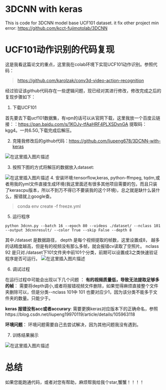# 3DCNN with keras
 This is code for 3DCNN  model  base UCF101 dataset. it  fix other project min error: https://github.com/kcct-fujimotolab/3DCNN





 # UCF101动作识别的代码复现

这是我看这篇论文的重点，这里我在colab环境下实现UCF101动作识别。参照代码：

> https://github.com/karolzak/conv3d-video-action-recognition

经过验证该github代码存在一些逻辑问题，现已经对其进行修改，修改完成之后的复现步骤如下：

1. 下载UCF101

首先要去下载ucf101数据集，有vpn的话可以从官网下载，这里我放一个百度云链接：：https://pan.baidu.com/s/1KOJy-tfAaHRF4PLXSDynGA  提取码：kgg4。一共6.5G,下载完成后解压。

2. 克隆我修改后的github代码：https://github.com/liupeng678/3DCNN-with-keras

![在这里插入图片描述](https://img-blog.csdnimg.cn/20200507183655208.png?x-oss-process=image/watermark,type_ZmFuZ3poZW5naGVpdGk,shadow_10,text_aHR0cHM6Ly9ibG9nLmNzZG4ubmV0L2xpdXBlbmcxOTk3MDExOQ==,size_16,color_FFFFFF,t_70)




3. 按照下图的方式将解压的数据放入dataset:


![在这里插入图片描述](https://img-blog.csdnimg.cn/20200507183757510.png?x-oss-process=image/watermark,type_ZmFuZ3poZW5naGVpdGk,shadow_10,text_aHR0cHM6Ly9ibG9nLmNzZG4ubmV0L2xpdXBlbmcxOTk3MDExOQ==,size_16,color_FFFFFF,t_70)
4.  安装环境:tensorflow,keras, python-ffmpeg, tqdm,或者用我的yml文件直接生成环境(我这里面还有很多其他项目需要的包，而且只装了kerascpu版本，所以不到万不得已不要装我的这个环境)，总之就是缺什么装什么，报错就上google查。

> conda env create -f freeze.yml


5.  运行程序

```
python 3dcnn.py --batch 16 --epoch 80 --videos ./dataset/ --nclass 101 --output 3dcnnresult/ --color True --skip False --depth 8
```
其中./dataset 是数据路径，  depth 是每个视频提取的帧数，这里设置成8， 越多的话精度越高，但是有的视频没有那么多帧，就会报错cv读取了空照片。 nclass 92 是只对./dataset下101文件夹中前101个分类，前期可以设置成3之类快速验证程序是否可运行。
![在这里插入图片描述](https://img-blog.csdnimg.cn/20200507185037914.png?x-oss-process=image/watermark,type_ZmFuZ3poZW5naGVpdGk,shadow_10,text_aHR0cHM6Ly9ibG9nLmNzZG4ubmV0L2xpdXBlbmcxOTk3MDExOQ==,size_16,color_FFFFFF,t_70)


6. 调试过程

在运行过程中可能会出现以下几个问题 ： 
**有的视频质量低，导致无法提取足够多的帧**： 需要将depth调小,或者将报错视频文件删除，如果觉得麻烦直接整个文件夹删除可以，但是分类--nclass 101中 101 也要对应少1，因为该分类不能多于文件夹的数量。只能少于。

**keras 报错没有acc或者accurary**: 需要更换keras对应版本下的正确命名，参照https://blog.csdn.net/liupeng19970119/article/details/105963118

**环境问题**： 环境问题需要自己去尝试解决，因为其他问题我没有遇到。


7. 训练结果展示

![在这里插入图片描述](https://img-blog.csdnimg.cn/20200507185743468.png?x-oss-process=image/watermark,type_ZmFuZ3poZW5naGVpdGk,shadow_10,text_aHR0cHM6Ly9ibG9nLmNzZG4ubmV0L2xpdXBlbmcxOTk3MDExOQ==,size_16,color_FFFFFF,t_70)


# 总结

 如果您能跑通代码，或者对您有帮助，麻烦帮我给我个star,蟹蟹！！！！
